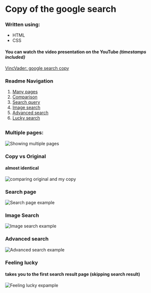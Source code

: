 # Copy of the google search

### Written using:
* HTML
* CSS

#### You can watch the video presentation on the YouTube *(timestamps included)*
[VincVader: google search copy](https://www.youtube.com/watch?v=ZiCVcxR0Rwg)

### Readme Navigation
1. [Many pages](#multiple-pages)
2. [Сomparison](#copy-vs-original)
3. [Search query](#search-page)
4. [Image search](#image-search)
5. [Advanced search](#advanced-search)
6. [Lucky search](#feeling-lucky)

##

### Multiple pages:
![Showing multiple pages](https://media.giphy.com/media/T7JzADSunE5wI2mm4a/giphy.gif)

### Copy vs Original
#### almost identical
![comparing original and my copy](https://media.giphy.com/media/tCYAsJcj77Apgut7H7/giphy.gif)

### Search page
![Search page example](https://media.giphy.com/media/mNrB5poqIzYedJa4F5/giphy.gif)

### Image Search
![Image search example](https://media.giphy.com/media/UJ6b6AKA6pk1WphyBC/giphy.gif)

### Advanced search 
![Advanced search example](https://media.giphy.com/media/ZrhZYXFRpczCkdq8W7/giphy.gif)

### Feeling lucky
#### takes you to the first search result page (skipping search result)
![Feeling lucky expample](https://media.giphy.com/media/7SkRQir65iBA38LlIF/giphy.gif)


